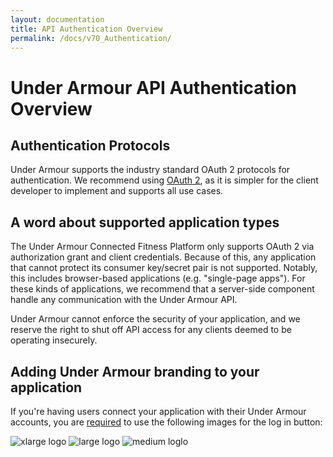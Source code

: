 ```yaml
---
layout: documentation
title: API Authentication Overview
permalink: /docs/v70_Authentication/
---
```


# Under Armour API Authentication Overview

## Authentication Protocols

Under Armour supports the industry standard OAuth 2 protocols for authentication. We recommend using [OAuth 2](https://tools.ietf.org/html/rfc6749), as it is simpler for the client developer to implement and supports all use cases.

## A word about supported application types

The Under Armour Connected Fitness Platform only supports OAuth 2 via authorization grant and client credentials. Because of this, any application that cannot protect its consumer key/secret pair is not supported. Notably, this includes browser-based applications (e.g. "single-page apps"). For these kinds of applications, we recommend that a server-side component handle any communication with the Under Armour API.

Under Armour cannot enforce the security of your application, and we reserve the right to shut off API access for any clients deemed to be operating insecurely.

## Adding Under Armour branding to your application

If you're having users connect your application with their Under Armour accounts, you are [required](/pricing) to use the following images for the log in button:

![xlarge logo](//developer-ua.mapmyfitness.com.s3.amazonaws.com/assets/login_buttons/UA-login_btn-xlarge.png)
![large logo](//developer-ua.mapmyfitness.com.s3.amazonaws.com/assets/login_buttons/UA-login_btn-large.png)
![medium loglo](//developer-ua.mapmyfitness.com.s3.amazonaws.com/assets/login_buttons/UA-login_btn-medium.png)